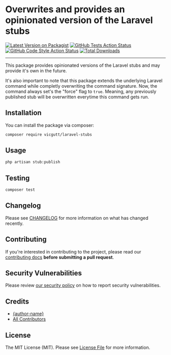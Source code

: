 # Overwrites and provides an opinionated version of the Laravel stubs

[![Latest Version on Packagist](https://img.shields.io/packagist/v/vicgutt/laravel-stubs.svg?style=flat-square)](https://packagist.org/packages/vicgutt/laravel-stubs)
[![GitHub Tests Action Status](https://img.shields.io/github/workflow/status/vicgutt/laravel-stubs/run-tests?label=tests)](https://github.com/vicgutt/laravel-stubs/actions?query=workflow%3Arun-tests+branch%3Amain)
[![GitHub Code Style Action Status](https://img.shields.io/github/workflow/status/vicgutt/laravel-stubs/Fix%20PHP%20code%20style%20issues?label=code%20style)](https://github.com/vicgutt/laravel-stubs/actions?query=workflow%3A"Fix+PHP+code+style+issues"+branch%3Amain)
[![Total Downloads](https://img.shields.io/packagist/dt/vicgutt/laravel-stubs.svg?style=flat-square)](https://packagist.org/packages/vicgutt/laravel-stubs)

---

This package provides opinionated versions of the Laravel stubs and may provide it's own in the future.

It's also important to note that this package extends the underlying Laravel command while completly overwriting the command signature. Now, the command always set's the "force" flag to `true`. Meaning, any previously published stub will be overwritten everytime this command gets run. 

## Installation

You can install the package via composer:

```bash
composer require vicgutt/laravel-stubs
```

## Usage

```bash
php artisan stub:publish
```

## Testing

```bash
composer test
```

## Changelog

Please see [CHANGELOG](CHANGELOG.md) for more information on what has changed recently.

## Contributing

If you're interested in contributing to the project, please read our [contributing docs](https://github.com/vicgutt/laravel-stubs/blob/main/.github/CONTRIBUTING.md) **before submitting a pull request**.

## Security Vulnerabilities

Please review [our security policy](../../security/policy) on how to report security vulnerabilities.

## Credits

-   [{author-name}](https://github.com/{author-username})
-   [All Contributors](../../contributors)

## License

The MIT License (MIT). Please see [License File](LICENSE) for more information.
